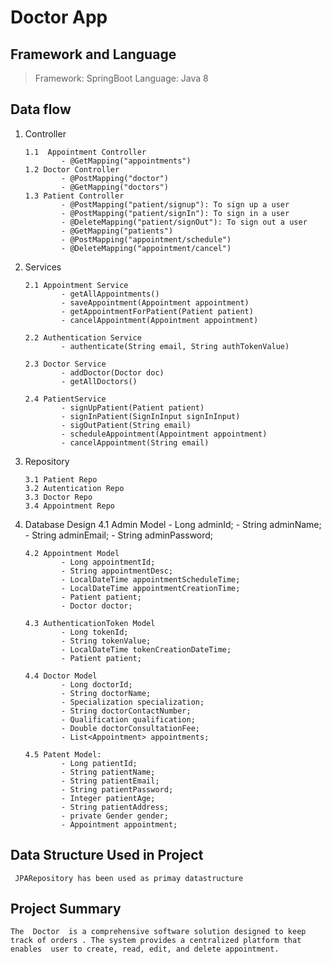 # Doctor App

## Framework and Language

> Framework: SpringBoot Language: Java 8

## Data flow

1.  Controller

        1.1  Appointment Controller
                - @GetMapping("appointments")
        1.2 Doctor Controller
                - @PostMapping("doctor")
                - @GetMapping("doctors")
        1.3 Patient Controller
                - @PostMapping("patient/signup"): To sign up a user
                - @PostMapping("patient/signIn"): To sign in a user
                - @DeleteMapping("patient/signOut"): To sign out a user
                - @GetMapping("patients")
                - @PostMapping("appointment/schedule")
                - @DeleteMapping("appointment/cancel") 

2.  Services

        2.1 Appointment Service
                - getAllAppointments()
                - saveAppointment(Appointment appointment)
                - getAppointmentForPatient(Patient patient)
                - cancelAppointment(Appointment appointment)

        2.2 Authentication Service
                - authenticate(String email, String authTokenValue)
                
        2.3 Doctor Service
                - addDoctor(Doctor doc)
                - getAllDoctors()
    
        2.4 PatientService
                - signUpPatient(Patient patient)
                - signInPatient(SignInInput signInInput)
                - sigOutPatient(String email)
                - scheduleAppointment(Appointment appointment)
                - cancelAppointment(String email)
                
        
3.  Repository

        3.1 Patient Repo
        3.2 Autentication Repo
        3.3 Doctor Repo
        3.4 Appointment Repo

4.  Database Design
        4.1 Admin Model
                - Long adminId;
                - String adminName;
                - String adminEmail;
                - String adminPassword;
    
        4.2 Appointment Model
                - Long appointmentId;
                - String appointmentDesc;
                - LocalDateTime appointmentScheduleTime;
                - LocalDateTime appointmentCreationTime;
                - Patient patient;    
                - Doctor doctor;
    
        4.3 AuthenticationToken Model
                - Long tokenId;
                - String tokenValue;
                - LocalDateTime tokenCreationDateTime;
                - Patient patient;

        4.4 Doctor Model
                - Long doctorId;
                - String doctorName;  
                - Specialization specialization;
                - String doctorContactNumber;
                - Qualification qualification;
                - Double doctorConsultationFee;
                - List<Appointment> appointments;
    
        4.5 Patent Model:
                - Long patientId;
                - String patientName;
                - String patientEmail;
                - String patientPassword;
                - Integer patientAge;
                - String patientAddress;
                - private Gender gender;
                - Appointment appointment;
    
## Data Structure Used in Project

     JPARepository has been used as primay datastructure

## Project Summary

    The  Doctor  is a comprehensive software solution designed to keep track of orders . The system provides a centralized platform that enables  user to create, read, edit, and delete appointment.

